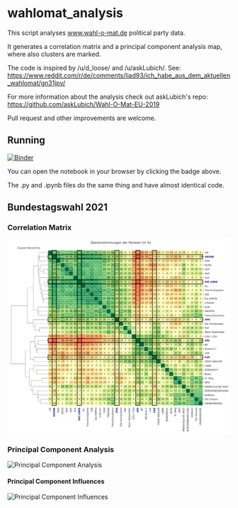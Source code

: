 # wahlomat_analysis

This script analyses www.wahl-o-mat.de political party data.

It generates a correlation matrix and a principal component analysis map, where also clusters are marked.

The code is inspired by /u/d_loose/ and /u/askLubich/. See:
https://www.reddit.com/r/de/comments/liad93/ich_habe_aus_dem_aktuellen_wahlomat/gn31jpv/

For more information about the analysis check out askLubich's repo:
https://github.com/askLubich/Wahl-O-Mat-EU-2019

Pull request and other improvements are welcome.

## Running

[![Binder](https://mybinder.org/badge_logo.svg)](https://mybinder.org/v2/gh/microraptor/wahlomat_analysis/HEAD?filepath=wahlomat_analysis.ipynb)

You can open the notebook in your browser by clicking the badge above.

The .py and .ipynb files do the same thing and have almost identical code.

## Bundestagswahl 2021

### Correlation Matrix

![Correlation Matrix](bundestagswahl2021_c_matrix.svg)

### Principal Component Analysis

![Principal Component Analysis](bundestagswahl2021_pca_influences)

#### Principal Component Influences

![Principal Component Influences](bundestagswahl2021_pca_map)
